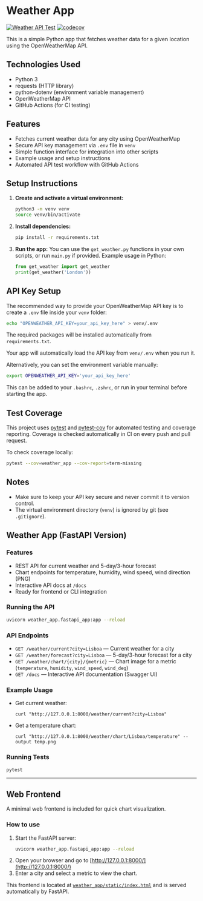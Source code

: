 # Weather App

[![Weather API Test](https://github.com/samuelpmvm/weather-app/actions/workflows/test-weather-api.yml/badge.svg)](https://github.com/samuelpmvm/weather-app/actions) [![codecov](https://codecov.io/gh/samuelpmvm/weather-app/branch/main/graph/badge.svg)](https://codecov.io/gh/samuelpmvm/weather-app)

This is a simple Python app that fetches weather data for a given location using the OpenWeatherMap API.

## Technologies Used

- Python 3
- requests (HTTP library)
- python-dotenv (environment variable management)
- OpenWeatherMap API
- GitHub Actions (for CI testing)

## Features

- Fetches current weather data for any city using OpenWeatherMap
- Secure API key management via `.env` file in `venv`
- Simple function interface for integration into other scripts
- Example usage and setup instructions
- Automated API test workflow with GitHub Actions

## Setup Instructions

1. **Create and activate a virtual environment:**
   ```bash
   python3 -m venv venv
   source venv/bin/activate
   ```

2. **Install dependencies:**
   ```bash
   pip install -r requirements.txt
   ```

3. **Run the app:**
   You can use the `get_weather.py` functions in your own scripts, or run `main.py` if provided.
   Example usage in Python:
   ```python
   from get_weather import get_weather
   print(get_weather('London'))
   ```

## API Key Setup

The recommended way to provide your OpenWeatherMap API key is to create a `.env` file inside your `venv` folder:

```bash
echo "OPENWEATHER_API_KEY=your_api_key_here" > venv/.env
```

The required packages will be installed automatically from `requirements.txt`.

Your app will automatically load the API key from `venv/.env` when you run it.

Alternatively, you can set the environment variable manually:
```bash
export OPENWEATHER_API_KEY='your_api_key_here'
```
This can be added to your `.bashrc`, `.zshrc`, or run in your terminal before starting the app.

## Test Coverage

This project uses [pytest](https://docs.pytest.org/) and [pytest-cov](https://pytest-cov.readthedocs.io/) for automated testing and coverage reporting.
Coverage is checked automatically in CI on every push and pull request.

To check coverage locally:
```bash
pytest --cov=weather_app --cov-report=term-missing
```

## Notes
- Make sure to keep your API key secure and never commit it to version control.
- The virtual environment directory (`venv`) is ignored by git (see `.gitignore`).

## Weather App (FastAPI Version)

### Features
- REST API for current weather and 5-day/3-hour forecast
- Chart endpoints for temperature, humidity, wind speed, wind direction (PNG)
- Interactive API docs at `/docs`
- Ready for frontend or CLI integration

### Running the API

```bash
uvicorn weather_app.fastapi_app:app --reload
```

### API Endpoints

- `GET /weather/current?city=Lisboa` — Current weather for a city
- `GET /weather/forecast?city=Lisboa` — 5-day/3-hour forecast for a city
- `GET /weather/chart/{city}/{metric}` — Chart image for a metric (`temperature`, `humidity`, `wind_speed`, `wind_deg`)
- `GET /docs` — Interactive API documentation (Swagger UI)

### Example Usage

- Get current weather:
  ```
  curl "http://127.0.0.1:8000/weather/current?city=Lisboa"
  ```
- Get a temperature chart:
  ```
  curl "http://127.0.0.1:8000/weather/chart/Lisboa/temperature" --output temp.png
  ```

### Running Tests

```bash
pytest
```

---

## Web Frontend

A minimal web frontend is included for quick chart visualization.

### How to use

1. Start the FastAPI server:
   ```bash
   uvicorn weather_app.fastapi_app:app --reload
   ```
2. Open your browser and go to [http://127.0.0.1:8000/](http://127.0.0.1:8000/)
3. Enter a city and select a metric to view the chart.

This frontend is located at [`weather_app/static/index.html`](weather_app/static/index.html) and is served automatically by FastAPI.